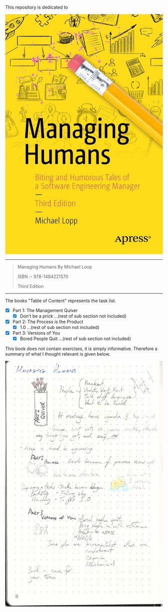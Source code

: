 This repository is dedicated to

![book_cover](book_cover.jpg)

---

> Managing Humans By Michael Loop
>
> ISBN :-  978-1484221570
>
> Third Edition

---

The books "Table of Content"  represents the task list.

- [x] Part 1: The Management Quiver
  - [x] Don't be a prick ...(rest of sub section not included)
- [x] Part 2: The Process is the Product
  - [x] 1.0 ...(rest of sub section not included)
- [x] Part 3: Versions of You
  - [x] Bored People Quit ...(rest of sub section not included)

This book does not contain exercises, it is simply informative. Therefore a summary of what I thought relevant is given below. 

![Managing_Humans](Managing_Humans.jpg)

